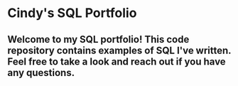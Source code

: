 # Cindy's SQL Portfolio
## Welcome to my SQL portfolio! This code repository contains examples of SQL I've written. Feel free to take a look and reach out if you have any questions. 
